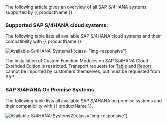 
The following article gives an overview of all SAP S/4HANA systems supported by {{ productName }}.

### Supported SAP S/4HANA cloud systems:

The following table lists all available SAP S/4HANA cloud systems and their compatibility with {{ productName }}.

![Available-S/4HANA-Systems1](../assets/images/articles/sap/SAP-systems-cloud-overview.png){:class="img-responsive"}

The installation of Custom Function Modules on SAP S/4HANA Cloud Extended Edition is restricted.
Transport requests for [Table](../documentation/setup-in-sap/custom-function-module-for-table-extraction.md) and [Report](../documentation/setup-in-sap/custom-function-module-for-reports.md) cannot be imported by customers themselves, but must be requested from SAP.

### SAP S/4HANA On Premise Systems

The following table lists all available SAP S/4HANA on premise systems and their compatibility with {{ productName }}.

![Available-S/4HANA-Systems2](../assets/images/articles/sap/SAP-systems-premise-overview.png){:class="img-responsive"}

